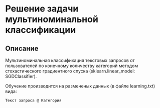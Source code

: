 # Решение задачи мультиноминальной классификации

## Описание
Мультиноминальная классификация текстовых запросов от пользователей по конечному количеству категорий
методом стохастического градиентного спуска (sklearn.linear_model: SGDClassifier).

Обучение производится на размеченых данных (в файле learning.txt) вида:

```Текст запроса @ Категория```

